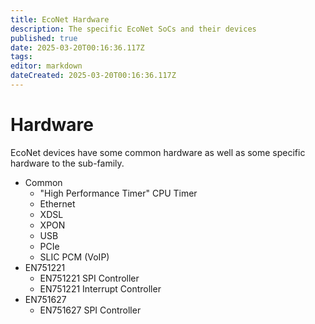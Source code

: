 ```yaml
---
title: EcoNet Hardware
description: The specific EcoNet SoCs and their devices
published: true
date: 2025-03-20T00:16:36.117Z
tags: 
editor: markdown
dateCreated: 2025-03-20T00:16:36.117Z
---
```


# Hardware
EcoNet devices have some common hardware as well as some specific hardware to the sub-family.

* Common
  * "High Performance Timer" CPU Timer
  * Ethernet
  * XDSL
  * XPON
  * USB
  * PCIe
  * SLIC PCM (VoIP)
* EN751221
  * EN751221 SPI Controller
  * EN751221 Interrupt Controller
* EN751627
  * EN751627 SPI Controller

